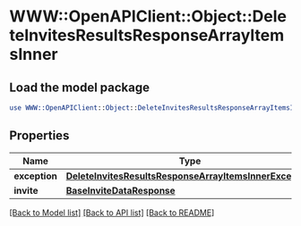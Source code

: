 # WWW::OpenAPIClient::Object::DeleteInvitesResultsResponseArrayItemsInner

## Load the model package
```perl
use WWW::OpenAPIClient::Object::DeleteInvitesResultsResponseArrayItemsInner;
```

## Properties
Name | Type | Description | Notes
------------ | ------------- | ------------- | -------------
**exception** | [**DeleteInvitesResultsResponseArrayItemsInnerException**](DeleteInvitesResultsResponseArrayItemsInnerException.md) |  | [optional] 
**invite** | [**BaseInviteDataResponse**](BaseInviteDataResponse.md) |  | [optional] 

[[Back to Model list]](../README.md#documentation-for-models) [[Back to API list]](../README.md#documentation-for-api-endpoints) [[Back to README]](../README.md)


